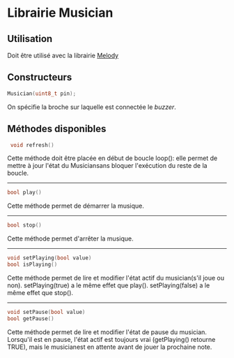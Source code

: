 # Librairie Musician

## Utilisation
Doit être utilisé avec la librairie [Melody](https://github.com/dualB/Melody)

## Constructeurs
```cpp
Musician(uint8_t pin);
```
On spécifie la broche sur laquelle est connectée le *buzzer*.

## Méthodes disponibles
```cpp
 void refresh()
```
Cette méthode doit être placée en début de boucle loop(): elle permet de mettre à jour l'état du Musiciansans bloquer l'exécution du reste de la boucle.

---
```cpp
bool play()
```
Cette méthode permet de démarrer la musique.

---
```cpp
bool stop()
```
Cette méthode permet d'arrêter la musique.

---
```cpp
void setPlaying(bool value)
bool isPlaying()
```
Cette méthode permet de lire et modifier l'état actif du musician(s'il joue ou non).
setPlaying(true) a le même effet que play(). 
setPlaying(false) a le même effet que stop(). 

---
```cpp
void setPause(bool value)
bool getPause()
```
Cette méthode permet de lire et modifier l'état de pause du musician. Lorsqu'il est en pause, l'état actif est toujours vrai (getPlaying() retourne TRUE), mais le musicianest en attente avant de jouer la prochaine note.

